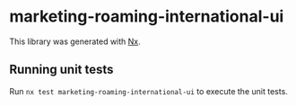 # marketing-roaming-international-ui

This library was generated with [Nx](https://nx.dev).

## Running unit tests

Run `nx test marketing-roaming-international-ui` to execute the unit tests.
